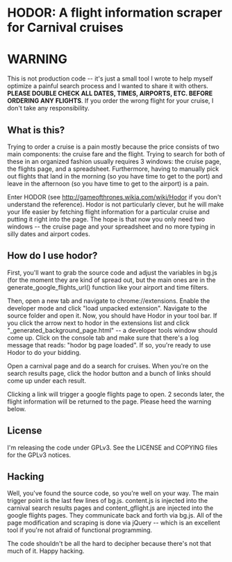 HODOR: A flight information scraper for Carnival cruises
========================================================

WARNING
============
This is not production code -- it's just a small tool I wrote to help myself optimize a painful 
search process and I wanted to share it with others. **PLEASE DOUBLE CHECK ALL DATES, TIMES, AIRPORTS, ETC. 
BEFORE ORDERING ANY FLIGHTS**. If you order the wrong flight for your cruise, I don't take any responsibility.

What is this? 
-------------

Trying to order a cruise is a pain mostly because the price consists of two
main components: the cruise fare and the flight. Trying to search for both of
these in an organized fashion usually requires 3 windows: the cruise page, the 
flights page, and a spreadsheet. Furthermore, having to manually pick out flights
that land in the morning (so you have time to get to the port) and leave in the
afternoon (so you have time to get to the airport) is a pain. 

Enter HODOR (see http://gameofthrones.wikia.com/wiki/Hodor if you don't understand the reference). 
Hodor is not particularly clever, but he will make your life easier by fetching flight information
for a particular cruise and putting it right into the page. The hope is that now you only need 
two windows -- the cruise page and your spreadsheet and no more typing in silly dates and airport codes. 

How do I use hodor?
-----
First, you'll want to grab the source code and adjust the variables in
bg.js (for the moment they are kind of spread out, but the main ones are 
in the generate_google_flights_url() function like your airport and time 
filters. 

Then, open a new tab and navigate to chrome://extensions. Enable the developer mode
and click "load unpacked extension". Navigate to the source folder and open it. 
Now, you should have Hodor in your tool bar. If you click the arrow next to hodor in 
the extensions list and click "_generated_background_page.html" -- a developer tools 
window should come up. Click on the console tab and make sure that there's a log message that 
reads: "hodor bg page loaded". If so, you're ready to use Hodor to do your bidding. 

Open a carnival page and do a search for cruises. When you're on the search results 
page, click the hodor button and a bunch of links should come up under each result. 

Clicking a link will trigger a google flights page to open. 2 seconds later, the flight 
information will be returned to the page. Please heed the warning below.


License
------
I'm releasing the code under GPLv3. See the LICENSE and COPYING files for the GPLv3 notices.

Hacking
-----
Well, you've found the source code, so you're well on your way. The main trigger point is the 
last few lines of bg.js. content.js is injected into the carnival search results pages and 
content_gflight.js are injected into the google flights pages. They communicate back and 
forth via bg.js. All of the page modification and scraping is done via jQuery -- which is an 
excellent tool if you're not afraid of functional programming. 

The code shouldn't be all the hard to decipher because there's not that much of it. Happy hacking. 
